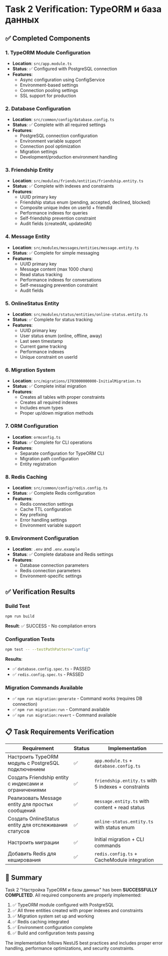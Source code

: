 # Task 2 Verification: TypeORM и база данных

## ✅ Completed Components

### 1. TypeORM Module Configuration
- **Location**: `src/app.module.ts`
- **Status**: ✅ Configured with PostgreSQL connection
- **Features**:
  - Async configuration using ConfigService
  - Environment-based settings
  - Connection pooling settings
  - SSL support for production

### 2. Database Configuration
- **Location**: `src/common/config/database.config.ts`
- **Status**: ✅ Complete with all required settings
- **Features**:
  - PostgreSQL connection configuration
  - Environment variable support
  - Connection pool optimization
  - Migration settings
  - Development/production environment handling

### 3. Friendship Entity
- **Location**: `src/modules/friends/entities/friendship.entity.ts`
- **Status**: ✅ Complete with indexes and constraints
- **Features**:
  - UUID primary key
  - Friendship status enum (pending, accepted, declined, blocked)
  - Composite unique index on userId + friendId
  - Performance indexes for queries
  - Self-friendship prevention constraint
  - Audit fields (createdAt, updatedAt)

### 4. Message Entity
- **Location**: `src/modules/messages/entities/message.entity.ts`
- **Status**: ✅ Complete for simple messaging
- **Features**:
  - UUID primary key
  - Message content (max 1000 chars)
  - Read status tracking
  - Performance indexes for conversations
  - Self-messaging prevention constraint
  - Audit fields

### 5. OnlineStatus Entity
- **Location**: `src/modules/status/entities/online-status.entity.ts`
- **Status**: ✅ Complete for status tracking
- **Features**:
  - UUID primary key
  - User status enum (online, offline, away)
  - Last seen timestamp
  - Current game tracking
  - Performance indexes
  - Unique constraint on userId

### 6. Migration System
- **Location**: `src/migrations/1703000000000-InitialMigration.ts`
- **Status**: ✅ Complete initial migration
- **Features**:
  - Creates all tables with proper constraints
  - Creates all required indexes
  - Includes enum types
  - Proper up/down migration methods

### 7. ORM Configuration
- **Location**: `ormconfig.ts`
- **Status**: ✅ Complete for CLI operations
- **Features**:
  - Separate configuration for TypeORM CLI
  - Migration path configuration
  - Entity registration

### 8. Redis Caching
- **Location**: `src/common/config/redis.config.ts`
- **Status**: ✅ Complete Redis configuration
- **Features**:
  - Redis connection settings
  - Cache TTL configuration
  - Key prefixing
  - Error handling settings
  - Environment variable support

### 9. Environment Configuration
- **Location**: `.env` and `.env.example`
- **Status**: ✅ Complete database and Redis settings
- **Features**:
  - Database connection parameters
  - Redis connection parameters
  - Environment-specific settings

## ✅ Verification Results

### Build Test
```bash
npm run build
```
**Result**: ✅ SUCCESS - No compilation errors

### Configuration Tests
```bash
npm test -- --testPathPattern="config"
```
**Results**:
- ✅ `database.config.spec.ts` - PASSED
- ✅ `redis.config.spec.ts` - PASSED

### Migration Commands Available
- ✅ `npm run migration:generate` - Command works (requires DB connection)
- ✅ `npm run migration:run` - Command available
- ✅ `npm run migration:revert` - Command available

## 📋 Task Requirements Verification

| Requirement | Status | Implementation |
|-------------|--------|----------------|
| Настроить TypeORM модуль с PostgreSQL подключением | ✅ | `app.module.ts` + `database.config.ts` |
| Создать Friendship entity с индексами и ограничениями | ✅ | `friendship.entity.ts` with 5 indexes + constraints |
| Реализовать Message entity для простых сообщений | ✅ | `message.entity.ts` with content + read status |
| Создать OnlineStatus entity для отслеживания статусов | ✅ | `online-status.entity.ts` with status enum |
| Настроить миграции | ✅ | Initial migration + CLI commands |
| Добавить Redis для кеширования | ✅ | `redis.config.ts` + CacheModule integration |

## 🎯 Summary

Task 2 "Настройка TypeORM и базы данных" has been **SUCCESSFULLY COMPLETED**. All required components are properly implemented:

1. ✅ TypeORM module configured with PostgreSQL
2. ✅ All three entities created with proper indexes and constraints
3. ✅ Migration system set up and working
4. ✅ Redis caching integrated
5. ✅ Environment configuration complete
6. ✅ Build and configuration tests passing

The implementation follows NestJS best practices and includes proper error handling, performance optimizations, and security constraints.
